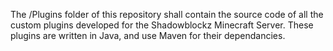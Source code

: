 The /Plugins folder of this repository shall contain the source code of all the custom plugins developed for the Shadowblockz Minecraft Server. These plugins are written in Java, and use Maven for their dependancies.
